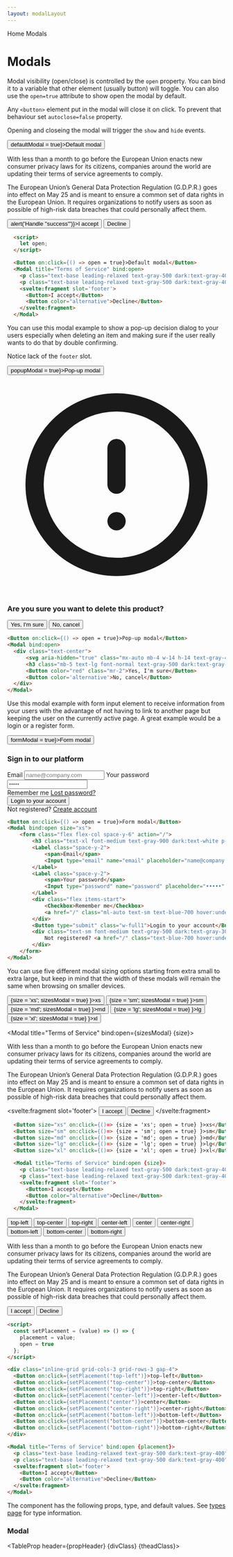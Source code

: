 ```yaml
---
layout: modalLayout
---
```


<script>
  import Htwo from '../utils/Htwo.svelte'
  import ExampleDiv from '../utils/ExampleDiv.svelte'
  import GitHubSource from '../utils/GitHubSource.svelte'
  import CompoDescription from '../utils/CompoDescription.svelte'
  import TableProp from '../utils/TableProp.svelte'
  import TableDefaultRow from '../utils/TableDefaultRow.svelte'
  import { Button, Checkbox, Modal, Label, Input, Breadcrumb, BreadcrumbItem } from '$lib/index'
  import { Home } from 'svelte-heros';
  import { goto } from "$app/navigation";
  import componentProps1 from '../props/Modal.json'

  let items1 = componentProps1.props

	let propHeader = ['Name', 'Type', 'Default']

	let divClass='w-full relative overflow-x-auto shadow-md sm:rounded-lg py-4'
  let theadClass ='text-xs text-gray-700 uppercase bg-gray-50 dark:bg-gray-700 dark:text-white'

  let exModal1;
  let exModal2;

  let defaultModal = false;
  let popupModal = false;
  let formModal = false;
  let size;
  let sizesModal = false;
  let placement;
  let placementModal = false;

  const setPlacement = (value) => () => {
    placement = value;
    placementModal = !placementModal
  };
</script>

<Breadcrumb>
  <BreadcrumbItem href="/" icon={Home} variation="solid">Home</BreadcrumbItem>
  <BreadcrumbItem>Modals</BreadcrumbItem>
</Breadcrumb>

<h1 class="text-3xl w-full dark:text-white pt-8 pb-4">Modals</h1>

<Htwo label="Default modal" />

Modal visibility (open/close) is controlled by the `open` property. You can bind it to a variable that other element (usually button) will toggle.
You can also use the `open=true` attribute to show open the modal by default.

Any `<button>` element put in the modal will close it on click. To prevent that behaviour set `autoclose=false` property.

Opening and closeing the modal will trigger the `show` and `hide` events.

<ExampleDiv class="flex gap-4">
  <Button on:click={() => defaultModal = true}>Default modal</Button>
  <Modal title="Terms of Service" bind:open={defaultModal}>
    <p class="text-base leading-relaxed text1-gray-500 dark:text1-gray-400">
      With less than a month to go before the European Union enacts new consumer privacy laws for its citizens, companies around the world are updating their terms of service agreements to comply.
    </p>
    <p class="text-base leading-relaxed text-gray-500 dark:text-gray-400">
      The European Union’s General Data Protection Regulation (G.D.P.R.) goes into effect on May 25 and is meant to ensure a common set of data rights in the European Union. It requires organizations to notify users as soon as possible of high-risk data breaches that could personally affect them.
    </p>
    <svelte:fragment slot='footer'>
      <Button on:click={() => alert('Handle "success"')}>I accept</Button>
      <Button color="alternative">Decline</Button>
    </svelte:fragment>
  </Modal>
</ExampleDiv>

```html
  <script>
    let open;
  </script>

  <Button on:click={() => open = true}>Default modal</Button>
  <Modal title="Terms of Service" bind:open>
    <p class="text-base leading-relaxed text-gray-500 dark:text-gray-400"> With less than a month to go before the European Union enacts new consumer privacy laws for its citizens, companies around the world are updating their terms of service agreements to comply.</p>
    <p class="text-base leading-relaxed text-gray-500 dark:text-gray-400">The European Union’s General Data Protection Regulation (G.D.P.R.) goes into effect on May 25 and is meant to ensure a common set of data rights in the European Union. It requires organizations to notify users as soon as possible of high-risk data breaches that could personally affect them.</p>
    <svelte:fragment slot='footer'>
      <Button>I accept</Button>
      <Button color="alternative">Decline</Button>
    </svelte:fragment>
  </Modal>
```

<Htwo label="Pop-up modal" />

You can use this modal example to show a pop-up decision dialog to your users especially when deleting an item and making sure if the user really wants to do that by double confirming.

Notice lack of the `footer` slot.

<ExampleDiv>
<Button on:click={() => popupModal = true}>Pop-up modal</Button>
<Modal bind:open={popupModal}>
  <div class="text-center">
      <svg aria-hidden="true" class="mx-auto mb-4 w-14 h-14 text-gray-400 dark:text-gray-200" fill="none" stroke="currentColor" viewBox="0 0 24 24" xmlns="http://www.w3.org/2000/svg"><path stroke-linecap="round" stroke-linejoin="round" stroke-width="2" d="M12 8v4m0 4h.01M21 12a9 9 0 11-18 0 9 9 0 0118 0z"></path></svg>
      <h3 class="mb-5 text-lg font-normal text-gray-500 dark:text-gray-400">Are you sure you want to delete this product?</h3>
      <Button color="red" class="mr-2">Yes, I'm sure</Button>
      <Button color='alternative'>No, cancel</Button>
  </div>
</Modal>
</ExampleDiv>

```html
<Button on:click={() => open = true}>Pop-up modal</Button>
<Modal bind:open>
  <div class="text-center">
      <svg aria-hidden="true" class="mx-auto mb-4 w-14 h-14 text-gray-400 dark:text-gray-200" fill="none" stroke="currentColor" viewBox="0 0 24 24" xmlns="http://www.w3.org/2000/svg"><path stroke-linecap="round" stroke-linejoin="round" stroke-width="2" d="M12 8v4m0 4h.01M21 12a9 9 0 11-18 0 9 9 0 0118 0z"></path></svg>
      <h3 class="mb-5 text-lg font-normal text-gray-500 dark:text-gray-400">Are you sure you want to delete this product?</h3>
      <Button color="red" class="mr-2">Yes, I'm sure</Button>
      <Button color='alternative'>No, cancel</Button>
  </div>
</Modal>
```

<Htwo label="Form element" />

Use this modal example with form input element to receive information from your users with the advantage of not having to link to another page but keeping the user on the currently active page. A great example would be a login or a register form.

<ExampleDiv>
<Button on:click={() => formModal = true}>Form modal</Button>
<Modal bind:open={formModal} size="xs">
	<form class="flex flex-col space-y-6" action="/">
		<h3 class="text-xl font-medium text-gray-900 dark:text-white p-0">Sign in to our platform</h3>
		<Label class="space-y-2">
			<span>Email</span>
			<Input type="email" name="email" placeholder="name@company.com" required />
		</Label>
		<Label class="space-y-2">
			<span>Your password</span>
			<Input type="password" name="password" placeholder="•••••" required />
		</Label>
		<div class="flex items-start">
				<Checkbox>Remember me</Checkbox>
				<a href="/" class="ml-auto text-sm text-blue-700 hover:underline dark:text-blue-500">Lost password?</a>
		</div>
		<Button type="submit" class="w-full1">Login to your account</Button>
			<div class="text-sm font-medium text-gray-500 dark:text-gray-300">
				Not registered? <a href="/" class="text-blue-700 hover:underline dark:text-blue-500">Create account</a>
			</div>
	</form>
</Modal>
</ExampleDiv>

```html
<Button on:click={() => open = true}>Form modal</Button>
<Modal bind:open size="xs">
	<form class="flex flex-col space-y-6" action="/">
		<h3 class="text-xl font-medium text-gray-900 dark:text-white p-0">Sign in to our platform</h3>
		<Label class="space-y-2">
			<span>Email</span>
			<Input type="email" name="email" placeholder="name@company.com" required />
		</Label>
		<Label class="space-y-2">
			<span>Your password</span>
			<Input type="password" name="password" placeholder="•••••" required />
		</Label>
		<div class="flex items-start">
			<Checkbox>Remember me</Checkbox>
			<a href="/" class="ml-auto text-sm text-blue-700 hover:underline dark:text-blue-500">Lost password?</a>
		</div>
		<Button type="submit" class="w-full1">Login to your account</Button>
		<div class="text-sm font-medium text-gray-500 dark:text-gray-300">
			Not registered? <a href="/" class="text-blue-700 hover:underline dark:text-blue-500">Create account</a>
		</div>
	</form>
</Modal>
```

<Htwo label="Sizes" />

You can use five different modal sizing options starting from extra small to extra large, but keep in mind that the width of these modals will remain the same when browsing on smaller devices.

<ExampleDiv class="space-x-4">
  <Button size="xs" on:click={()=> {size = 'xs'; sizesModal = true} }>xs</Button>
  <Button size="sm" on:click={()=> {size = 'sm'; sizesModal = true} }>sm</Button>
  <Button size="md" on:click={()=> {size = 'md'; sizesModal = true} }>md</Button>
  <Button size="lg" on:click={()=> {size = 'lg'; sizesModal = true} }>lg</Button>
  <Button size="xl" on:click={()=> {size = 'xl'; sizesModal = true} }>xl</Button>

  <Modal title="Terms of Service" bind:open={sizesModal} {size}>
    <p class="text-base leading-relaxed text-gray-500 dark:text-gray-400">
      With less than a month to go before the European Union enacts new consumer privacy laws for its citizens, companies around the world are updating their terms of service agreements to comply.
    </p>
    <p class="text-base leading-relaxed text-gray-500 dark:text-gray-400">
      The European Union’s General Data Protection Regulation (G.D.P.R.) goes into effect on May 25 and is meant to ensure a common set of data rights in the European Union. It requires organizations to notify users as soon as possible of high-risk data breaches that could personally affect them.
    </p>
    <svelte:fragment slot='footer'>
      <Button>I accept</Button>
      <Button color="alternative">Decline</Button>
    </svelte:fragment>
  </Modal>
</ExampleDiv>

```html
  <Button size="xs" on:click={()=> {size = 'xs'; open = true} }>xs</Button>
  <Button size="sm" on:click={()=> {size = 'sm'; open = true} }>sm</Button>
  <Button size="md" on:click={()=> {size = 'md'; open = true} }>md</Button>
  <Button size="lg" on:click={()=> {size = 'lg'; open = true} }>lg</Button>
  <Button size="xl" on:click={()=> {size = 'xl'; open = true} }>xl</Button>

  <Modal title="Terms of Service" bind:open {size}>
    <p class="text-base leading-relaxed text-gray-500 dark:text-gray-400">With less than a month to go before the European Union enacts new consumer privacy laws for its citizens, companies around the world are updating their terms of service agreements to comply.</p>
    <p class="text-base leading-relaxed text-gray-500 dark:text-gray-400">The European Union’s General Data Protection Regulation (G.D.P.R.) goes into effect on May 25 and is meant to ensure a common set of data rights in the European Union. It requires organizations to notify users as soon as possible of high-risk data breaches that could personally affect them.</p>
    <svelte:fragment slot='footer'>
      <Button>I accept</Button>
      <Button color="alternative">Decline</Button>
    </svelte:fragment>
  </Modal>
```

<Htwo label="Placement" />

<ExampleDiv>
  <div class="inline-grid grid-cols-3 grid-rows-3 gap-4">
    <Button on:click={setPlacement('top-left')}>top-left</Button>
    <Button on:click={setPlacement('top-center')}>top-center</Button>
    <Button on:click={setPlacement('top-right')}>top-right</Button>
    <Button on:click={setPlacement('center-left')}>center-left</Button>
    <Button on:click={setPlacement('center')}>center</Button>
    <Button on:click={setPlacement('center-right')}>center-right</Button>
    <Button on:click={setPlacement('bottom-left')}>bottom-left</Button>
    <Button on:click={setPlacement('bottom-center')}>bottom-center</Button>
    <Button on:click={setPlacement('bottom-right')}>bottom-right</Button>
  </div>
  <Modal title="Terms of Service" bind:open={placementModal} {placement}>
    <p class="text-base leading-relaxed text-gray-500 dark:text-gray-400">
      With less than a month to go before the European Union enacts new consumer privacy laws for its citizens, companies around the world are updating their terms of service agreements to comply.
    </p>
    <p class="text-base leading-relaxed text-gray-500 dark:text-gray-400">
      The European Union’s General Data Protection Regulation (G.D.P.R.) goes into effect on May 25 and is meant to ensure a common set of data rights in the European Union. It requires organizations to notify users as soon as possible of high-risk data breaches that could personally affect them.
    </p>
    <svelte:fragment slot='footer'>
      <Button>I accept</Button>
      <Button color="alternative">Decline</Button>
    </svelte:fragment>
  </Modal>
</ExampleDiv>

```html
<script>
  const setPlacement = (value) => () => {
    placement = value;
    open = true
  };
</script>

<div class="inline-grid grid-cols-3 grid-rows-3 gap-4">
  <Button on:click={setPlacement('top-left')}>top-left</Button>
  <Button on:click={setPlacement('top-center')}>top-center</Button>
  <Button on:click={setPlacement('top-right')}>top-right</Button>
  <Button on:click={setPlacement('center-left')}>center-left</Button>
  <Button on:click={setPlacement('center')}>center</Button>
  <Button on:click={setPlacement('center-right')}>center-right</Button>
  <Button on:click={setPlacement('bottom-left')}>bottom-left</Button>
  <Button on:click={setPlacement('bottom-center')}>bottom-center</Button>
  <Button on:click={setPlacement('bottom-right')}>bottom-right</Button>
</div>

<Modal title="Terms of Service" bind:open {placement}>
  <p class="text-base leading-relaxed text-gray-500 dark:text-gray-400">With less than a month to go before the European Union enacts new consumer privacy laws for its citizens, companies around the world are updating their terms of service agreements to comply.</p>
  <p class="text-base leading-relaxed text-gray-500 dark:text-gray-400">The European Union’s General Data Protection Regulation (G.D.P.R.) goes into effect on May 25 and is meant to ensure a common set of data rights in the European Union. It requires organizations to notify users as soon as possible of high-risk data breaches that could personally affect them.</p>
  <svelte:fragment slot='footer'>
    <Button>I accept</Button>
    <Button color="alternative">Decline</Button>
  </svelte:fragment>
</Modal>
```

<Htwo label="Props" />

<p>The component has the following props, type, and default values. See <a href="/pages/types">types 
 page</a> for type information.</p>

<h3>Modal</h3>

<TableProp header={propHeader} {divClass} {theadClass}>
  <TableDefaultRow items={items1} rowState='hover' />
</TableProp>
